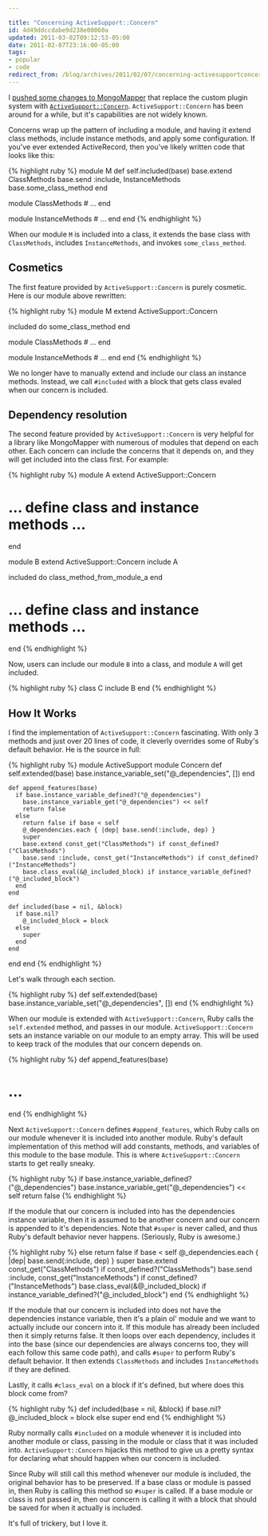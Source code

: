 ```yaml
---

title: "Concerning ActiveSupport::Concern"
id: 4d49ddccdabe9d238e00060a
updated: 2011-03-02T09:12:53-05:00
date: 2011-02-07T23:16:00-05:00
tags:
- popular
- code
redirect_from: /blog/archives/2011/02/07/concerning-activesupportconcern/
---
```


I [pushed some changes to MongoMapper](https://github.com/jnunemaker/mongomapper/commit/00bba859b1f68e4c112e485a2d348995699ca79c) that replace the custom plugin system with [`ActiveSupport::Concern`](https://github.com/rails/rails/blob/master/activesupport/lib/active_support/concern.rb). `ActiveSupport::Concern` has been around for a while, but it's capabilities are not widely known.

Concerns wrap up the pattern of including a module, and having it extend class methods, include instance methods, and apply some configuration. If you've ever extended ActiveRecord, then you've likely written code that looks like this:

{% highlight ruby %}
module M
  def self.included(base)
    base.extend ClassMethods
    base.send :include, InstanceMethods
    base.some_class_method
  end

  module ClassMethods
    # ...
  end

  module InstanceMethods
    # ...
  end
end
{% endhighlight %}

When our module `M` is included into a class, it extends the base class with `ClassMethods`, includes `InstanceMethods`, and invokes `some_class_method`.

Cosmetics
---------

The first feature provided by `ActiveSupport::Concern` is purely cosmetic. Here is our module above rewritten:

{% highlight ruby %}
module M
  extend ActiveSupport::Concern

  included do
    some_class_method
  end

  module ClassMethods
    # ...
  end

  module InstanceMethods
    # ...
  end
end
{% endhighlight %}

We no longer have to manually extend and include our class an instance methods. Instead, we call `#included` with a block that gets class evaled when our concern is included.

Dependency resolution
---------------------

The second feature provided by `ActiveSupport::Concern` is very helpful for a library like MongoMapper with numerous of modules that depend on each other. Each concern can include the concerns that it depends on, and they will get included into the class first. For example:

{% highlight ruby %}
module A
  extend ActiveSupport::Concern
  # … define class and instance methods …
end

module B
  extend ActiveSupport::Concern
  include A

  included do
    class_method_from_module_a
  end

  # … define class and instance methods …
end
{% endhighlight %}

Now, users can include our module `B` into a class, and module `A` will get included.

{% highlight ruby %}
class C
  include B
end
{% endhighlight %}

How It Works
------------

I find the implementation of `ActiveSupport::Concern` fascinating. With only 3 methods and just over 20 lines of code, it cleverly overrides some of Ruby's default behavior. He is the source in full:

{% highlight ruby %}
module ActiveSupport
  module Concern
    def self.extended(base)
      base.instance_variable_set("@_dependencies", [])
    end

    def append_features(base)
      if base.instance_variable_defined?("@_dependencies")
        base.instance_variable_get("@_dependencies") << self
        return false
      else
        return false if base < self
        @_dependencies.each { |dep| base.send(:include, dep) }
        super
        base.extend const_get("ClassMethods") if const_defined?("ClassMethods")
        base.send :include, const_get("InstanceMethods") if const_defined?("InstanceMethods")
        base.class_eval(&@_included_block) if instance_variable_defined?("@_included_block")
      end
    end

    def included(base = nil, &block)
      if base.nil?
        @_included_block = block
      else
        super
      end
    end
  end
end
{% endhighlight %}

Let's walk through each section.

{% highlight ruby %}
def self.extended(base)
  base.instance_variable_set("@_dependencies", [])
end
{% endhighlight %}

When our module is extended with `ActiveSupport::Concern`, Ruby calls the `self.extended` method, and passes in our module. `ActiveSupport::Concern` sets an instance variable on our module to an empty array. This will be used to keep track of the modules that our concern depends on.

{% highlight ruby %}
def append_features(base)
  # …
end
{% endhighlight %}

Next `ActiveSupport::Concern` defines `#append_features`, which Ruby calls on our module whenever it is included into another module. Ruby's default implementation of this method will add constants, methods, and variables of this module to the base module. This is where `ActiveSupport::Concern` starts to get really sneaky.

{% highlight ruby %}
if base.instance_variable_defined?("@_dependencies")
  base.instance_variable_get("@_dependencies") << self
  return false
{% endhighlight %}

If the module that our concern is included into has the dependencies instance variable, then it is assumed to be another concern and our concern is appended to it's dependencies. Note that `#super` is never called, and thus Ruby's default behavior never happens. (Seriously, Ruby is awesome.)

{% highlight ruby %}
else
  return false if base < self
  @_dependencies.each { |dep| base.send(:include, dep) }
  super
  base.extend const_get("ClassMethods") if const_defined?("ClassMethods")
  base.send :include, const_get("InstanceMethods") if const_defined?("InstanceMethods")
  base.class_eval(&@_included_block) if instance_variable_defined?("@_included_block")
end
{% endhighlight %}

If the module that our concern is included into does not have the dependencies instance variable, then it's a plain ol' module and we want to actually include our concern into it. If this module has already been included then it simply returns false. It then loops over each dependency, includes it into the base (since our dependencies are always concerns too, they will each follow this same code path), and calls `#super` to perform Ruby's default behavior. It then extends `ClassMethods` and includes `InstanceMethods` if they are defined.

Lastly, it calls `#class_eval` on a block if it's defined, but where does this block come from?

{% highlight ruby %}
def included(base = nil, &block)
  if base.nil?
    @_included_block = block
  else
    super
  end
end
{% endhighlight %}

Ruby normally calls `#included` on a module whenever it is included into another module or class, passing in the module or class that it was included into. `ActiveSupport::Concern` hijacks this method to give us a pretty syntax for declaring what should happen when our concern is included.

Since Ruby will still call this method whenever our module is included, the original behavior has to be preserved. If a base class or module is passed in, then Ruby is calling this method so `#super` is called. If a base module or class is not passed in, then our concern is calling it with a block that should be saved for when it actually is included.

It's full of trickery, but I love it.
